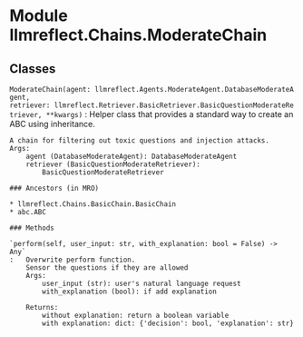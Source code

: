 Module llmreflect.Chains.ModerateChain
======================================

Classes
-------

`ModerateChain(agent: llmreflect.Agents.ModerateAgent.DatabaseModerateAgent, retriever: llmreflect.Retriever.BasicRetriever.BasicQuestionModerateRetriever, **kwargs)`
:   Helper class that provides a standard way to create an ABC using
    inheritance.
    
    A chain for filtering out toxic questions and injection attacks.
    Args:
        agent (DatabaseModerateAgent): DatabaseModerateAgent
        retriever (BasicQuestionModerateRetriever):
            BasicQuestionModerateRetriever

    ### Ancestors (in MRO)

    * llmreflect.Chains.BasicChain.BasicChain
    * abc.ABC

    ### Methods

    `perform(self, user_input: str, with_explanation: bool = False) ‑> Any`
    :   Overwrite perform function.
        Sensor the questions if they are allowed
        Args:
            user_input (str): user's natural language request
            with_explanation (bool): if add explanation
        
        Returns:
            without explanation: return a boolean variable
            with explanation: dict: {'decision': bool, 'explanation': str}
